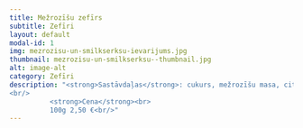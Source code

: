 ```yaml
---
title: Mežrozīšu zefīrs
subtitle: Zefīri
layout: default
modal-id: 1
img: mezrozisu-un-smilkserksu-ievarijums.jpg
thumbnail: mezrozisu-un-smilkserksu--thumbnail.jpg
alt: image-alt
category: Zefīri
description: "<strong>Sastāvdaļas</strong>: cukurs, mežrozīšu masa, citronskābe.<br/>
<br/>
          <strong>Cena</strong><br>
          100g 2,50 €<br/>"
---
```

